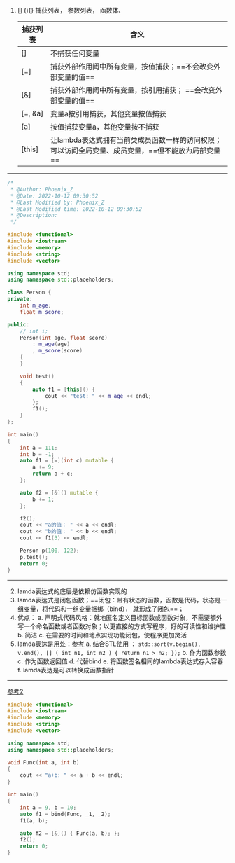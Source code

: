 1. [] (){}   捕获列表， 参数列表， 函数体、

    | 捕获列表 | 含义                                                                                               |
    | -------- | -------------------------------------------------------------------------------------------------- |
    | []       | 不捕获任何变量                                                                                     |
    | [=]      | 捕获外部作用阈中所有变量，按值捕获；==不会改变外部变量的值==                                       |
    | [&]      | 捕获外部作用阈中所有变量，按引用捕获； ==会改变外部变量的值==                                      |
    | [=, &a]  | 变量a按引用捕获，其他变量按值捕获                                                                  |
    | [a]      | 按值捕获变量a，其他变量按不捕获                                                                    |
    | [this]   | 让lambda表达式拥有当前类成员函数一样的访问权限；可以访问全局变量、成员变量，==但不能放为局部变量== |
---
```cpp
/*
 * @Author: Phoenix_Z
 * @Date: 2022-10-12 09:30:52
 * @Last Modified by: Phoenix_Z
 * @Last Modified time: 2022-10-12 09:30:52
 * @Description:
 */

#include <functional>
#include <iostream>
#include <memory>
#include <string>
#include <vector>

using namespace std;
using namespace std::placeholders;

class Person {
private:
    int m_age;
    float m_score;

public:
    // int i;
    Person(int age, float score)
        : m_age(age)
        , m_score(score)
    {
    }

    void test()
    {
        auto f1 = [this]() {
            cout << "test: " << m_age << endl;
        };
        f1();
    }
};

int main()
{
    int a = 111;
    int b = -1;
    auto f1 = [=](int c) mutable {
        a += 9;
        return a + c;
    };

    auto f2 = [&]() mutable {
        b += 1;
    };

    f2();
    cout << "a的值： " << a << endl;
    cout << "b的值： " << b << endl;
    cout << f1(3) << endl;

    Person p(100, 122);
    p.test();
    return 0;
}

```
---

2. lamda表达式的底层是依赖仿函数实现的
3. lamda表达式是闭包函数；==闭包：带有状态的函数，函数是代码，状态是一组变量，将代码和一组变量捆绑（bind）， 就形成了闭包==；
4. 优点：
   a. 声明式代码风格：就地匿名定义目标函数或函数对象，不需要额外写一个命名函数或者函数对象；以更直接的方式写程序，好的可读性和维护性
   b. 简洁
   c. 在需要的时间和地点实现功能闭包，使程序更加灵活
5. lamda表达是用处：[参考](https://blog.csdn.net/PGZXB/article/details/108398304)
   a. 结合STL使用 ： `std::sort(v.begin(), v.end(), [] ( int n1, int n2 ) { return n1 > n2; });`
   b. 作为函数参数
   c. 作为函数返回值
   d. 代替bind
   e. 将函数签名相同的lambda表达式存入容器
   f. lamda表达是可以转换成函数指针

---
[参考2](https://blog.csdn.net/czyt1988/article/details/51180885)
```cpp
#include <functional>
#include <iostream>
#include <memory>
#include <string>
#include <vector>

using namespace std;
using namespace std::placeholders;

void Func(int a, int b)
{
    cout << "a+b: " << a + b << endl;
}

int main()
{
    int a = 9, b = 10;
    auto f1 = bind(Func, _1, _2);
    f1(a, b);

    auto f2 = [&]() { Func(a, b); };
    f2();
    return 0;
}
```